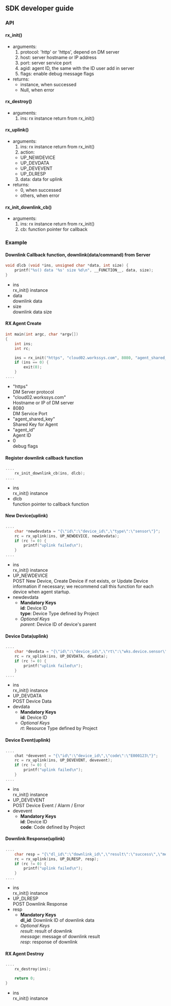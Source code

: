 ## SDK developer guide

### API

#### rx_init()
- arguments:
  1. protocol: 'http' or 'https', depend on DM server
  2. host: server hostname or IP address
  3. port: server service port
  4. agid: agent ID, the same with the ID user add in server
  5. flags: enable debug message flags
- returns:
	- instance, when successed
	- Null, when error


#### rx_destroy()
- arguments:
  1. ins: rx instance return from rx_init()


#### rx_uplink()
- arguments:
  1. ins: rx instance return from rx_init()
  2. action:
    - UP_NEWDEVICE
    - UP_DEVDATA
    - UP_DEVEVENT
    - UP_DLRESP
  3. data: data for uplink
- returns:
	- 0, when successed
	- others, when error


#### rx_init_downlink_cb()
- arguments:
  1. ins: rx instance return from rx_init()
  2. cb: function pointer for callback


### Example

#### Downlink Callback function, downlink(data/command) from Server

```c
void dlcb (void *ins, unsigned char *data, int size) {
    printf("%s() data '%s' size %d\n", __FUNCTION__, data, size);
}
```

- ins<br>
rx_init() instance
- data<br>
downlink data
- size<br>
downlink data size

#### RX Agent Create

```c
int main(int argc, char *argv[])
{
	int ins;
	int rc;

	ins = rx_init("https", "cloud02.workssys.com", 8080, "agent_shared_key", "agent_id", 0);
	if (ins == 0) {
		exit(0);
	}
....
```

- "https"<br>
DM Server protocol
- "cloud02.workssys.com"<br>
Hostname or IP of DM server
- 8080<br>
DM Service Port
- "agent_shared_key"<br>
Shared Key for Agent
- "agent_id"<br>
Agent ID
- 0<br>
debug flags

#### Register downlink callback function

```c
....
	rx_init_downlink_cb(ins, dlcb);
....
```

- ins<br>
rx_init() instance
- dlcb<br>
function pointer to callback function

#### New Device(uplink)

```c
....
	char *newdevdata = "{\"id\":\"device_id\",\"type\":\"sensor\"}";
	rc = rx_uplink(ins, UP_NEWDEVICE, newdevdata);
	if (rc != 0) {
		printf("uplink failed\n");
	}
....
```

- ins<br>
rx_init() instance
- UP_NEWDEVICE<br>
POST New Device, Create Device if not exists, or Update Device information if necessary; we recommend call this function for each device when agent startup.
- newdevdata
	- **Mandatory Keys**<br>
**id**: Device ID<br>
**type**: Device Type defined by Project
	- *Optional Keys*<br>
*parent*: Device ID of device's parent

#### Device Data(uplink)

```c
....
	char *devdata = "{\"id\":\"device_id\",\"rt\":\"wks.device.sensor\"}";
	rc = rx_uplink(ins, UP_DEVDATA, devdata);
	if (rc != 0) {
		printf("uplink failed\n");
	}
....
```

- ins<br>
rx_init() instance
- UP_DEVDATA<br>
POST Device Data<br>
- devdata
	- **Mandatory Keys**<br>
**id**: Device ID
	- *Optional Keys*<br>
*rt*: Resource Type defined by Project

#### Device Event(uplink)

```c
....
	chat *devevent = "{\"id\":\"device_id\",\"code\":\"E000123\"}";
	rc = rx_uplink(ins, UP_DEVEVENT, devevent);
	if (rc != 0) {
		printf("uplink failed\n");
	}
....
```

- ins<br>
rx_init() instance
- UP_DEVEVENT<br>
POST Device Event / Alarm / Error
- devevent
	- **Mandatory Keys**<br>
**id**: Device ID<br>
**code**: Code defined by Project

#### Downlink Response(uplink)

```c
....
	char resp = "{\"dl_id\":\"downlink_id\",\"result\":\"success\",\"message\":\"OK\",\"resp\":{\"aa\":\"bb\",\"cc\":1234}}";
	rc = rx_uplink(ins, UP_DLRESP, resp);
	if (rc != 0) {
		printf("uplink failed\n");
	}
....
```

- ins<br>
rx_init() instance
- UP_DLRESP<br>
POST Downlink Response
- resp<br>
	- **Mandatory Keys**<br>
**dl_id**: Downlink ID of downlink data
	- *Optional Keys*<br>
*result*: result of downlink<br>
*message*: message of downlink result<br>
*resp*: response of downlink

#### RX Agent Destroy

```c
....
	rx_destroy(ins);

	return 0;
}
```

- ins<br>
rx_init() instance


